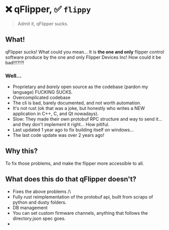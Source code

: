 # ❌ qFlipper, ✅ `flippy`

> Admit it, qFlipper sucks.

## What!

qFlipper sucks! What could you mean... It is **the one and only** flipper
control software produce by the one and only Flipper Devices Inc! How could it
be bad!!!?!?!

### Well...

- Proprietary and _barely_ open source as the codebase (pardon my language)
  FUCKING SUCKS.
- Overcomplicated codebase
- The cli is bad, barely documented, and not worth automation.
- It's not rust (ok that was a joke, but honestly who writes a NEW application
  in C++, C, and Qt nowadays).
- Slow: They made their own protobuf RPC structure and way to send it... and
  they don't implement it right... How pitiful.
- Last updated 1 year ago to fix building itself on windows...
- The last code update was over 2 years ago!

## Why this?

To fix those problems, and make the flipper more accessible to all.

## What does this do that qFlipper doesn't?

- Fixes the above problems /\
- Fully rust reimplementation of the protobuf api, built from scraps of python
  and dusty folders.
- DB management
- You can set custom firmware channels, anything that follows the directory.json
  spec goes.
-
